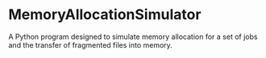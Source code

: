 # MemoryAllocationSimulator
A Python program designed to simulate memory allocation for a set of jobs and the transfer of fragmented files into memory. 
